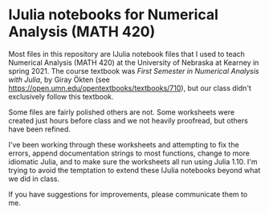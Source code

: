 # IJulia notebooks for Numerical Analysis (MATH 420)

Most files in this repository are IJulia notebook files that I used to teach Numerical Analysis (MATH 420) at the University of Nebraska at Kearney in spring 2021. The course textbook was _First Semester in Numerical Analysis with Julia_, by Giray Ökten (see https://open.umn.edu/opentextbooks/textbooks/710), but our class didn't exclusively follow this textbook.

Some files are fairly polished others are not. Some worksheets were created just hours before class and we not heavily proofread, but others have been refined.

I've been working through these worksheets and attempting to fix the errors, append documentation strings to most functions, change to more idiomatic Julia, and to make sure the worksheets all run using Julia 1.10. I'm trying to avoid the temptation to extend these IJulia notebooks beyond what we did in class.

If you have suggestions for improvements, please communicate them to me.
